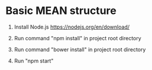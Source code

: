 # Basic MEAN structure

1) Install Node.js
https://nodejs.org/en/download/

2) Run command "npm  install" in project root directory

3) Run command "bower install" in project root directory

4) Run "npm start"